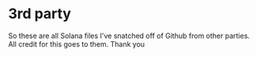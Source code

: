 # 3rd party
So these are all Solana files I've snatched off of Github from other parties. All credit for this goes to them. Thank you